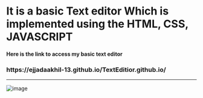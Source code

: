 <h1>It is a basic Text editor Which is implemented using the HTML, CSS, JAVASCRIPT</h1>

<h4> Here is the link to access my basic text editor</h4>

<h3 href="https://ejjadaakhil-13.github.io/TextEditior.github.io/">https://ejjadaakhil-13.github.io/TextEditior.github.io/</h3>

<hr>

![image](https://github.com/ejjadaakhil-13/TextEditior.github.io/assets/142720132/c318e613-052e-4d07-8b87-aac08b26bdf7)



